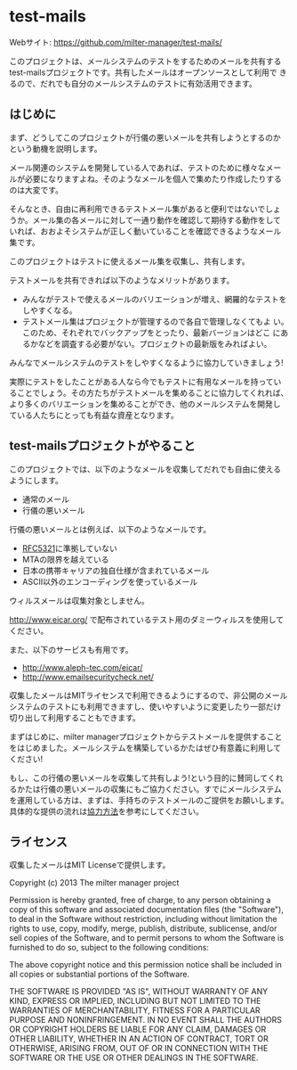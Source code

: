 # test-mails

Webサイト: https://github.com/milter-manager/test-mails/

このプロジェクトは、メールシステムのテストをするためのメールを共有する
test-mailsプロジェクトです。共有したメールはオープンソースとして利用で
きるので、だれでも自分のメールシステムのテストに有効活用できます。

## はじめに

まず、どうしてこのプロジェクトが行儀の悪いメールを共有しようとするのか
という動機を説明します。

メール関連のシステムを開発している人であれば、テストのために様々なメー
ルが必要になりますよね。そのようなメールを個人で集めたり作成したりする
のは大変です。

そんなとき、自由に再利用できるテストメール集があると便利ではないでしょ
うか。メール集の各メールに対して一通り動作を確認して期待する動作をして
いれば、おおよそシステムが正しく動いていることを確認できるようなメール
集です。

このプロジェクトはテストに使えるメール集を収集し、共有します。

テストメールを共有できれば以下のようなメリットがあります。

* みんながテストで使えるメールのバリエーションが増え、網羅的なテストを
  しやすくなる。
* テストメール集はプロジェクトが管理するので各自で管理しなくてもよ
  い。このため、それぞれでバックアップをとったり、最新バージョンはどこ
  にあるかなどを調査する必要がない。プロジェクトの最新版をみればよい。

みんなでメールシステムのテストをしやすくなるように協力していきましょう!

実際にテストをしたことがある人なら今でもテストに有用なメールを持ってい
ることでしょう。その方たちがテストメールを集めることに協力してくれれば、
より多くのバリエーションを集めることができ、他のメールシステムを開発し
ている人たちにとっても有益な資産となります。

## test-mailsプロジェクトがやること

このプロジェクトでは、以下のようなメールを収集してだれでも自由に使える
ようにします。

  * 通常のメール
  * 行儀の悪いメール

行儀の悪いメールとは例えば、以下のようなメールです。

  * [RFC5321](http://tools.ietf.org/html/rfc5321)に準拠していない
  * MTAの限界を越えている
  * 日本の携帯キャリアの独自仕様が含まれているメール
  * ASCII以外のエンコーディングを使っているメール

ウィルスメールは収集対象としません。

http://www.eicar.org/ で配布されているテスト用のダミーウィルスを使用してください。

また、以下のサービスも有用です。

  * http://www.aleph-tec.com/eicar/
  * http://www.emailsecuritycheck.net/

収集したメールはMITライセンスで利用できるようにするので、非公開のメール
システムのテストにも利用できますし、使いやすいように変更したり一部だけ
切り出して利用することもできます。

まずはじめに、milter managerプロジェクトからテストメールを提供すること
をはじめました。メールシステムを構築しているかたはぜひ有意義に利用して
ください!

もし、この行儀の悪いメールを収集して共有しよう!という目的に賛同してくれ
るかたは行儀の悪いメールの収集にもご協力ください。すでにメールシステム
を運用している方は、まずは、手持ちのテストメールのご提供をお願いします。
具体的な提供の流れは[協力方法](CONTRIBUTING.md)を参考にしてください。

## ライセンス

収集したメールはMIT Licenseで提供します。

Copyright (c) 2013 The milter manager project

Permission is hereby granted, free of charge, to any person obtaining a copy
of this software and associated documentation files (the "Software"), to deal
in the Software without restriction, including without limitation the rights
to use, copy, modify, merge, publish, distribute, sublicense, and/or sell
copies of the Software, and to permit persons to whom the Software is
furnished to do so, subject to the following conditions:

The above copyright notice and this permission notice shall be included in
all copies or substantial portions of the Software.

THE SOFTWARE IS PROVIDED "AS IS", WITHOUT WARRANTY OF ANY KIND, EXPRESS OR
IMPLIED, INCLUDING BUT NOT LIMITED TO THE WARRANTIES OF MERCHANTABILITY,
FITNESS FOR A PARTICULAR PURPOSE AND NONINFRINGEMENT. IN NO EVENT SHALL THE
AUTHORS OR COPYRIGHT HOLDERS BE LIABLE FOR ANY CLAIM, DAMAGES OR OTHER
LIABILITY, WHETHER IN AN ACTION OF CONTRACT, TORT OR OTHERWISE, ARISING FROM,
OUT OF OR IN CONNECTION WITH THE SOFTWARE OR THE USE OR OTHER DEALINGS IN
THE SOFTWARE.
